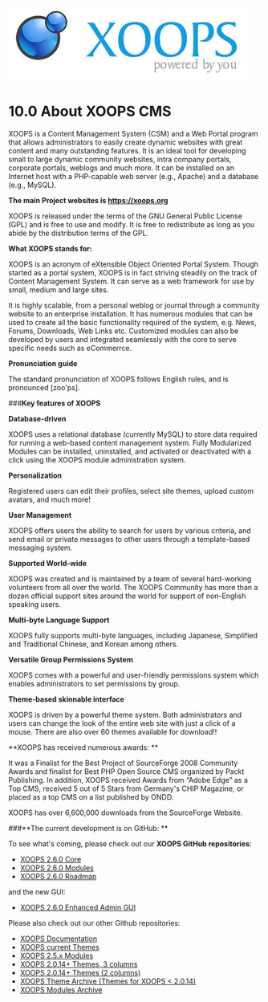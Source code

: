 ![](../assets/logoXoops.jpg)

# 10.0 About XOOPS CMS

XOOPS is a Content Management System (CSM) and a Web Portal program that allows administrators to easily create dynamic websites with great content and many outstanding features. It is an ideal tool for developing small to large dynamic community websites, intra company portals, corporate portals, weblogs and much more. It can be installed on an Internet host with a PHP-capable web server (e.g., Apache) and a database (e.g., MySQL).

**The main Project websites is https://xoops.org**

XOOPS is released under the terms of the GNU General Public License (GPL) and is free to use and modify. It is free to redistribute as long as you abide by the distribution terms of the GPL.

**What XOOPS stands for:**

XOOPS is an acronym of eXtensible Object Oriented Portal System. Though started as a portal system, XOOPS is in fact striving steadily on the track of Content Management System. It can serve as a web framework for use by small, medium and large sites.

It is highly scalable, from a personal weblog or journal through a community website to an enterprise installation. It has numerous modules that can be used to create all the basic functionality required of the system, e.g. News, Forums, Downloads, Web Links etc.  Customized modules can also be developed by users and integrated seamlessly with the core to serve specific needs such as eCommerrce.

**Pronunciation guide**

The standard pronunciation of XOOPS follows English rules, and is pronounced [zoo'ps].

###**Key features of XOOPS**

**Database-driven**

XOOPS uses a relational database (currently MySQL) to store data required for running a web-based content management system.
Fully Modularized
Modules can be installed, uninstalled, and activated or deactivated with a click using the XOOPS module administration system.

**Personalization**

Registered users can edit their profiles, select site themes, upload custom avatars, and much more!

**User Management**

XOOPS offers users the ability to search for users by various criteria, and send email or private messages to other users through a template-based messaging system.

**Supported World-wide**

XOOPS was created and is maintained by a team of several hard-working volunteers from all over the world. The XOOPS Community has more than a dozen official support sites around the world for support of non-English speaking users.

**Multi-byte Language Support**

XOOPS fully supports multi-byte languages, including Japanese, Simplified and Traditional Chinese, and Korean among others.

**Versatile Group Permissions System**

XOOPS comes with a powerful and user-friendly permissions system which enables administrators to set permissions by group.

**Theme-based skinnable interface**

XOOPS is driven by a powerful theme system. Both administrators and users can change the look of the entire web site with just a click of a mouse. There are also over 60 themes available for download!!

**XOOPS has received numerous awards: **

It was a Finalist for the Best Project of SourceForge 2008 Community Awards and finalist for Best PHP Open Source CMS organized by Packt Publishing.  In addition, XOOPS received Awards from “Adobe Edge” as a Top CMS, received 5 out of 5 Stars from Germany's CHIP Magazine, or placed as a top CMS on a list published by ONDD.

XOOPS has over 6,600,000 downloads from the SourceForge Website. 

###**The current development is on GitHub: **

To see what's coming, please check out our **XOOPS GitHub repositories**:

* [XOOPS 2.6.0 Core](https://github.com/XOOPS)
* [XOOPS 2.6.0 Modules](https://github.com/XoopsModules26x)
* [XOOPS 2.6.0 Roadmap](https://github.com/XOOPS/XoopsCore/labels/roadmap)

and the new GUI:

* [XOOPS 2.6.0 Enhanced Admin GUI](https://github.com/XOOPS/XoopsCore/issues/252)

Please also check out our other Github repositories:

* [XOOPS Documentation](https://github.com/XoopsDocs)
* [XOOPS current Themes](https://github.com/XoopsThemes)
* [XOOPS 2.5.x Modules](https://github.com/XoopsModules25x)
* [XOOPS 2.0.14+ Themes, 3 columns](https://github.com/XoopsThemes25xArchive-3col)
* [XOOPS 2.0.14+ Themes \(2 columns\)](https://github.com/XoopsThemes25xArchive-2col)
* [XOOPS Theme Archive \(Themes for XOOPS &lt; 2.0.14\)](https://github.com/XoopsThemesArchive)
* [XOOPS Modules Archive](https://github.com/XoopsModulesArchive)
